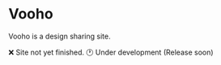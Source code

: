 # Vooho

Vooho is a design sharing site.

❌ Site not yet finished.
🕐 Under development (Release soon)
